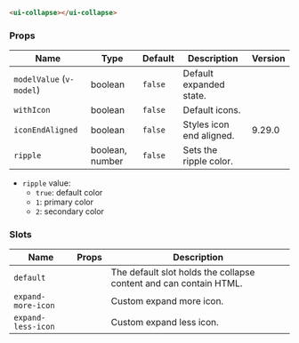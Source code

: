 ```html
<ui-collapse></ui-collapse>
```

### Props

| Name                     | Type            | Default | Description              | Version |
| ------------------------ | --------------- | ------- | ------------------------ | ------- |
| `modelValue` (`v-model`) | boolean         | `false` | Default expanded state.  |         |
| `withIcon`               | boolean         | `false` | Default icons.           |         |
| `iconEndAligned`         | boolean         | `false` | Styles icon end aligned. | 9.29.0  |
| `ripple`                 | boolean, number | `false` | Sets the ripple color.   |         |

- `ripple` value:
  - `true`: default color
  - `1`: primary color
  - `2`: secondary color

### Slots

| Name               | Props | Description                                                       |
| ------------------ | ----- | ----------------------------------------------------------------- |
| `default`          |       | The default slot holds the collapse content and can contain HTML. |
| `expand-more-icon` |       | Custom expand more icon.                                          |
| `expand-less-icon` |       | Custom expand less icon.                                          |
